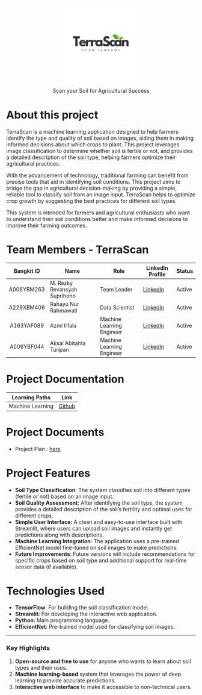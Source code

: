 <div align="center">
  <img src="https://github.com/Terra-Scan/.github/blob/main/assets/terrascan-logo.png" alt="Logo TerraScan" style="width: 40%;">
  <p>Scan your Soil for Agricultural Success</p>
</div>

# About this project
TerraScan is a machine learning application designed to help farmers identify the type and quality of soil based on images, aiding them in making informed decisions about which crops to plant. This project leverages image classification to determine whether soil is fertile or not, and provides a detailed description of the soil type, helping farmers optimize their agricultural practices.

With the advancement of technology, traditional farming can benefit from precise tools that aid in identifying soil conditions. This project aims to bridge the gap in agricultural decision-making by providing a simple, reliable tool to classify soil from an image input. TerraScan helps to optimize crop growth by suggesting the best practices for different soil types.

This system is intended for farmers and agricultural enthusiasts who want to understand their soil conditions better and make informed decisions to improve their farming outcomes.

# Team Members - TerraScan
<div align="center">

| Bangkit ID       | Name                          | Role                   | LinkedIn Profile                                   | Status |
|:-----------------:|-------------------------------|------------------------|---------------------------------------------------|--------|
| A006YBM263       | M. Rezky Revansyah Suprihono   | Team Leader            | [LinkedIn](https://www.linkedin.com/in/rezkyrevansyah/) | Active |
| A229XBM406       | Rahayu Nur Rahmawati           | Data Scientist         | [LinkedIn](https://www.linkedin.com/in/rahmayunur/) | Active |
| A163YAF089       | Azmi Irfala                    | Machine Learning Engineer | [LinkedIn](https://www.linkedin.com/in/azmiirfala/) | Active |
| A006YBF044       | Aksal Abitahta Turipan         | Machine Learning Engineer | [LinkedIn](https://www.linkedin.com/in/aksalabitahta/) | Active |

</div>

# Project Documentation
|   Learning Paths   |                                Link                                |
| :----------------: | :----------------------------------------------------------------: |
| Machine Learning  | [Github](https://github.com/Terra-Scan) |

# Project Documents
- Project Plan : [here](https://docs.google.com/document/d/1MCYu9HrD_i9L738pOgVzo8nNSDJPDnic9v80S1BDOWE/edit?usp=sharing)

# Project Features
- **Soil Type Classification**: The system classifies soil into different types (fertile or not) based on an image input.
- **Soil Quality Assessment**: After identifying the soil type, the system provides a detailed description of the soil’s fertility and optimal uses for different crops.
- **Simple User Interface**: A clean and easy-to-use interface built with Streamlit, where users can upload soil images and instantly get predictions along with descriptions.
- **Machine Learning Integration**: The application uses a pre-trained EfficientNet model fine-tuned on soil images to make predictions.
- **Future Improvements**: Future versions will include recommendations for specific crops based on soil type and additional support for real-time sensor data (if available).

# Technologies Used
- **TensorFlow**: For building the soil classification model.
- **Streamlit**: For developing the interactive web application.
- **Python**: Main programming language.
- **EfficientNet**: Pre-trained model used for classifying soil images.

---

### Key Highlights
1. **Open-source and free to use** for anyone who wants to learn about soil types and their uses.
2. **Machine learning-based** system that leverages the power of deep learning to provide accurate predictions.
3. **Interactive web interface** to make it accessible to non-technical users.
